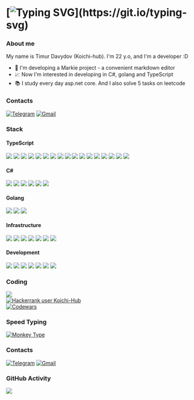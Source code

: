 # [![Typing SVG](https://readme-typing-svg.demolab.com/?color=%ffffff&lines=Hello+there!)](https://git.io/typing-svg)

### About me

My name is Timur Davydov (Koichi-hub). I'm 22 y.o, and I'm a developer :D

- 🌱 I'm developing a Markie project - a convenient markdown editor
- 📈 Now I'm interested in developing in C#, golang and TypeScript
- 📚 I study every day asp.net core. And I also solve 5 tasks on leetcode

### Contacts

[![Telegram](https://img.shields.io/badge/Telegram-26A5E4.svg?style=for-the-badge&logo=Telegram&logoColor=white)](https://t.me/Koichi_hub)
[![Gmail](https://img.shields.io/badge/Gmail-EA4335.svg?style=for-the-badge&logo=Gmail&logoColor=white)](mailto:gogotimur2020@gmail.com)

### Stack

#### TypeScript
![](https://img.shields.io/badge/TypeScript-3178C6.svg?style=for-the-badge&logo=TypeScript&logoColor=white)
![](https://img.shields.io/badge/React-61DAFB.svg?style=for-the-badge&logo=React&logoColor=black)
![](https://img.shields.io/badge/Redux-764ABC.svg?style=for-the-badge&logo=Redux&logoColor=white)
![](https://img.shields.io/badge/ReduxSaga-999999.svg?style=for-the-badge&logo=Redux-Saga&logoColor=white)
![](https://img.shields.io/badge/Angular-DD0031.svg?style=for-the-badge&logo=Angular&logoColor=white)
![](https://img.shields.io/badge/Angular%20Universal-00ACC1.svg?style=for-the-badge&logo=Angular-Universal&logoColor=white)
![](https://img.shields.io/badge/NgRx-BA2BD2.svg?style=for-the-badge&logo=NgRx&logoColor=white)
![](https://img.shields.io/badge/Axios-5A29E4.svg?style=for-the-badge&logo=Axios&logoColor=white)
![](https://img.shields.io/badge/MUI-007FFF.svg?style=for-the-badge&logo=MUI&logoColor=white)
![](https://img.shields.io/badge/Vite-646CFF.svg?style=for-the-badge&logo=Vite&logoColor=white)
![](https://img.shields.io/badge/NestJS-E0234E.svg?style=for-the-badge&logo=NestJS&logoColor=white)
![](https://img.shields.io/badge/-TypeORM-2c3e50?style=for-the-badge&logo=typeorm&logoColor=ecf0f1)
![](https://img.shields.io/badge/Prisma-2D3748.svg?style=for-the-badge&logo=Prisma&logoColor=white)
![](https://img.shields.io/badge/Node.js-339933.svg?style=for-the-badge&logo=nodedotjs&logoColor=white)
![](https://img.shields.io/badge/tsnode-3178C6.svg?style=for-the-badge&logo=ts-node&logoColor=white)
![](https://img.shields.io/badge/Nodemon-76D04B.svg?style=for-the-badge&logo=Nodemon&logoColor=white)
![](https://img.shields.io/badge/Webpack-8DD6F9.svg?style=for-the-badge&logo=Webpack&logoColor=black)

#### C#
![](https://img.shields.io/badge/-CSharp-ffffff?style=for-the-badge&logo=csharp&logoColor=af33ff)
![](https://img.shields.io/badge/-.Net_Core-2c3e50?style=for-the-badge&logo=dotnet&logoColor=af33ff)
![](https://img.shields.io/badge/-ASP.NET_Core-2c3e50?style=for-the-badge&logoColor=af33ff)
![](https://img.shields.io/badge/-EF_Core-2c3e50?style=for-the-badge&logoColor=af33ff)
![](https://img.shields.io/badge/-Automapper-2c3e50?style=for-the-badge&logoColor=af33ff)
![](https://img.shields.io/badge/-TypeGen-2c3e50?style=for-the-badge&logoColor=af33ff)

#### Golang
![](https://img.shields.io/badge/-Go-ffffff?style=for-the-badge&logo=go&logoColor=29beb0)
![](https://img.shields.io/badge/-Gin-2c3e50?style=for-the-badge&logo=gin&logoColor=ecf0f1)
![](https://img.shields.io/badge/-Gorm-2c3e50?style=for-the-badge&logo=gorm&logoColor=ecf0f1)

#### Infrastructure
![](https://img.shields.io/badge/Linux-FCC624.svg?style=for-the-badge&logo=Linux&logoColor=black)
![](https://img.shields.io/badge/Docker-2496ED.svg?style=for-the-badge&logo=Docker&logoColor=white)
![](https://img.shields.io/badge/-Docker_Compose-2c3e50?style=for-the-badge&logo=docker&logoColor=ecf0f1)
![](https://img.shields.io/badge/PostgreSQL-4169E1.svg?style=for-the-badge&logo=PostgreSQL&logoColor=white)
![](https://img.shields.io/badge/MySQL-4479A1.svg?style=for-the-badge&logo=MySQL&logoColor=white)
![](https://img.shields.io/badge/Elastic%20Stack-005571.svg?style=for-the-badge&logo=Elastic-Stack&logoColor=white)
![](https://img.shields.io/badge/RabbitMQ-FF6600.svg?style=for-the-badge&logo=RabbitMQ&logoColor=white)

#### Development
![](https://img.shields.io/badge/Git-F05032.svg?style=for-the-badge&logo=Git&logoColor=white)
![](https://img.shields.io/badge/Swagger-85EA2D.svg?style=for-the-badge&logo=Swagger&logoColor=black)
![](https://img.shields.io/badge/-OAuth2-2c3e50?style=for-the-badge&logoColor=ecf0f1)
![](https://img.shields.io/badge/-SEO-2c3e50?style=for-the-badge&logoColor=ecf0f1)
![](https://img.shields.io/badge/-OOP-2c3e50?style=for-the-badge&logoColor=ecf0f1)
![](https://img.shields.io/badge/-SOLID-2c3e50?style=for-the-badge&logoColor=ecf0f1)
![](https://img.shields.io/badge/-Clean_Architecture-2c3e50?style=for-the-badge&logoColor=ecf0f1)

### Coding

![](https://leetcard.jacoblin.cool/Koichi-hub?ext=heatmap&theme=nord) \
[![Hackerrank user Koichi-Hub](https://img.shields.io/badge/HackerRank-00EA64.svg?style=for-the-badge&logo=HackerRank&logoColor=white)](https://www.hackerrank.com/profile/gogotimur2020) \
[![Codewars](https://img.shields.io/badge/Codewars-B1361E.svg?style=for-the-badge&logo=Codewars&logoColor=white)](https://www.codewars.com/users/KoichiHub)

### Speed Typing

[![Monkey Type](https://img.shields.io/badge/Monkeytype-E2B714.svg?style=for-the-badge&logo=Monkeytype&logoColor=black)](https://monkeytype.com/profile/Koichi-hub)

### Contacts

[![Telegram](https://img.shields.io/badge/Telegram-26A5E4.svg?style=for-the-badge&logo=Telegram&logoColor=white)](https://t.me/Koichi_hub)
[![Gmail](https://img.shields.io/badge/Gmail-EA4335.svg?style=for-the-badge&logo=Gmail&logoColor=white)](mailto:gogotimur2020@gmail.com)

<!-- [![my_page](https://img.shields.io/badge/-my_page-2c3e50?style=for-the-badge&logo=react&logoColor=ecf0f1)](https://koichi-hub.github.io/Business_card) -->

### GitHub Activity

![](https://github-profile-summary-cards.vercel.app/api/cards/profile-details?username=Koichi-hub&theme=dracula)
<!-- ![](https://github-profile-summary-cards.vercel.app/api/cards/repos-per-language?username=Koichi-hub&theme=dracula) -->
<!-- ![](https://github-profile-summary-cards.vercel.app/api/cards/most-commit-language?username=Koichi-hub&theme=dracula) -->
<!-- ![](https://github-profile-summary-cards.vercel.app/api/cards/stats?username=Koichi-hub&theme=dracula) -->
<!-- ![](https://github-profile-summary-cards.vercel.app/api/cards/productive-time?username=Koichi-hub&theme=dracula) -->
